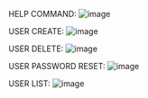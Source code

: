 HELP COMMAND:
![image](https://github.com/user-attachments/assets/7ec8367a-0e31-47ad-a4fc-34351e5da174)




USER CREATE:
![image](https://github.com/user-attachments/assets/688fb4c9-0dae-4e75-b504-f65a06b6481a)





USER DELETE:
![image](https://github.com/user-attachments/assets/a983bd8e-6cac-4e5c-b9c6-37528d87408d)





USER PASSWORD RESET:
![image](https://github.com/user-attachments/assets/aeff72b6-4459-4f73-8cdd-99a3631ec5a3)





USER LIST:
![image](https://github.com/user-attachments/assets/f3bdc168-93d6-4dd2-9a2e-d2cffc77192b)




















